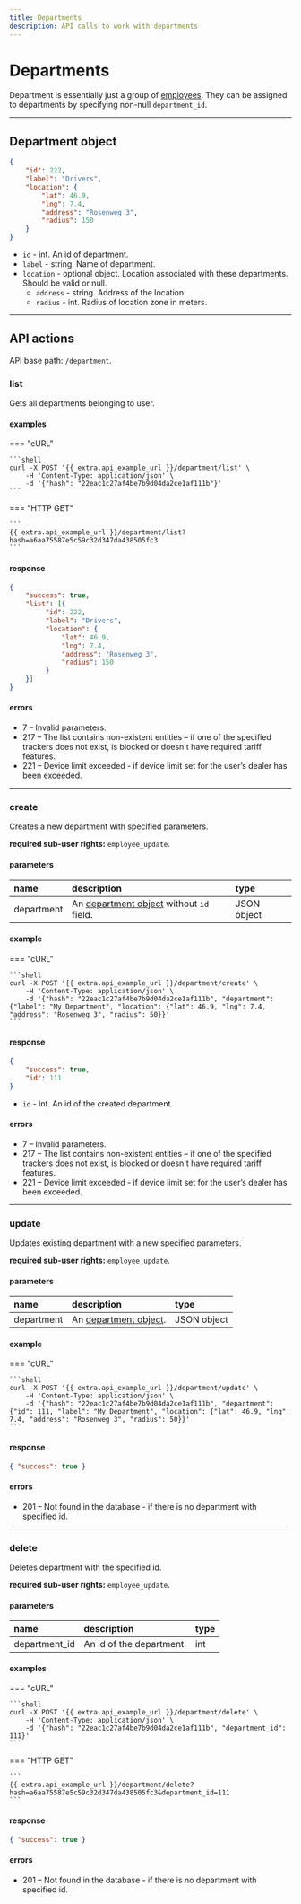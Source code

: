 ```yaml
---
title: Departments
description: API calls to work with departments
---
```


# Departments

Department is essentially just a group of [employees](employee/index.md). They can be assigned to departments by
 specifying non-null `department_id`.

***

## Department object

```json
{
    "id": 222,
    "label": "Drivers",
    "location": {
        "lat": 46.9,
        "lng": 7.4,
        "address": "Rosenweg 3",
        "radius": 150
    }
}
```

* `id` - int. An id of department.
* `label` - string. Name of department.
* `location` - optional object. Location associated with these departments. Should be valid or null.
    * `address` - string. Address of the location.
    * `radius` - int. Radius of location zone in meters.

***

## API actions

API base path: `/department`.

### list

Gets all departments belonging to user.

#### examples

=== "cURL"

    ```shell
    curl -X POST '{{ extra.api_example_url }}/department/list' \
        -H 'Content-Type: application/json' \ 
        -d '{"hash": "22eac1c27af4be7b9d04da2ce1af111b"}'
    ```

=== "HTTP GET"

    ```
    {{ extra.api_example_url }}/department/list?hash=a6aa75587e5c59c32d347da438505fc3
    ```

#### response

```json
{
    "success": true,
    "list": [{
         "id": 222,
         "label": "Drivers",
         "location": {
             "lat": 46.9,
             "lng": 7.4,
             "address": "Rosenweg 3",
             "radius": 150
         }
    }]
}
```

#### errors

* 7 – Invalid parameters.
* 217 – The list contains non-existent entities – if one of the specified trackers does not exist, is blocked or 
doesn't have required tariff features.
* 221 – Device limit exceeded - if device limit set for the user’s dealer has been exceeded.

***

### create

Creates a new department with specified parameters.

**required sub-user rights:** `employee_update`.

#### parameters

| name | description | type|
| :------ | :------ | :----- |
| department | An [department object](#department-object) without `id` field. | JSON object |

#### example

=== "cURL"

    ```shell
    curl -X POST '{{ extra.api_example_url }}/department/create' \
        -H 'Content-Type: application/json' \ 
        -d '{"hash": "22eac1c27af4be7b9d04da2ce1af111b", "department": {"label": "My Department", "location": {"lat": 46.9, "lng": 7.4, "address": "Rosenweg 3", "radius": 50}}'
    ```

#### response

```json
{
    "success": true,
    "id": 111
}
```

* `id` - int. An id of the created department.

#### errors

* 7 – Invalid parameters.
* 217 – The list contains non-existent entities – if one of the specified trackers does not exist, is blocked or 
doesn't have required tariff features.
* 221 – Device limit exceeded - if device limit set for the user’s dealer has been exceeded.

***

### update

Updates existing department with a new specified parameters. 

**required sub-user rights:** `employee_update`.

#### parameters

| name | description | type|
| :------ | :------ | :----- |
| department | An [department object](#department-object). | JSON object |

#### example

=== "cURL"

    ```shell
    curl -X POST '{{ extra.api_example_url }}/department/update' \
        -H 'Content-Type: application/json' \ 
        -d '{"hash": "22eac1c27af4be7b9d04da2ce1af111b", "department": {"id": 111, "label": "My Department", "location": {"lat": 46.9, "lng": 7.4, "address": "Rosenweg 3", "radius": 50}}'
    ```

#### response

```json
{ "success": true }
```

#### errors

* 201 – Not found in the database - if there is no department with specified id.

***

### delete

Deletes department with the specified id.

**required sub-user rights:** `employee_update`.

#### parameters

| name | description | type| 
| :------ | :------ | :----- |
| department_id | An id of the department. | int |

#### examples

=== "cURL"

    ```shell
    curl -X POST '{{ extra.api_example_url }}/department/delete' \
        -H 'Content-Type: application/json' \ 
        -d '{"hash": "22eac1c27af4be7b9d04da2ce1af111b", "department_id": 111}'
    ```

=== "HTTP GET"

    ```
    {{ extra.api_example_url }}/department/delete?hash=a6aa75587e5c59c32d347da438505fc3&department_id=111
    ```

#### response

```json
{ "success": true }
```

#### errors

* 201 – Not found in the database - if there is no department with specified id.
